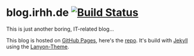 # blog.irhh.de [![Build Status](https://travis-ci.org/rleissner/blog.irhh.de.svg?branch=gh-pages)](https://travis-ci.org/rleissner/blog.irhh.de)

This is just another boring, IT-related blog...

This blog is hosted on [GitHub Pages](https://pages.github.com/), here's the [repo](https://github.com/rleissner/blog.irhh.de). It's build with [Jekyll](http://jekyllrb.com/) using the [Lanyon-Theme](https://github.com/poole/lanyon).
